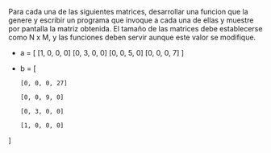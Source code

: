 Para cada una de las siguientes matrices, desarrollar una funcion que la genere  y escribir un programa que invoque a cada una de ellas y muestre por pantalla la matriz obtenida. El tamaño de las matrices debe establecerse como N x M, y las funciones deben servir aunque este valor se modifique.

- a = [
    [1, 0, 0, 0]
    [0, 3, 0, 0]
    [0, 0, 5, 0]
    [0, 0, 0, 7]
]
- b = [

      [0, 0, 0, 27]

      [0, 0, 9, 0]
    
      [0, 3, 0, 0]
    
      [1, 0, 0, 0]
]